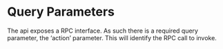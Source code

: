 # Query Parameters

The api exposes a RPC interface. As such there is a required query parameter, the ‘action’ parameter. This will identify the RPC call to invoke.
